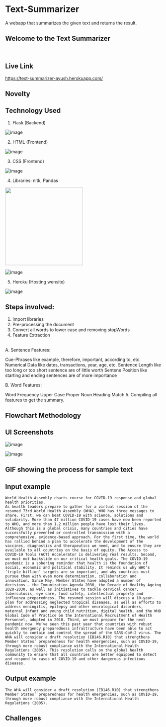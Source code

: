 # Text-Summarizer
A webapp that summarizes the given text and returns the result.

## Welcome to the Text Summarizer
<br/>

## Live Link

https://text-summarizer-ayush.herokuapp.com/


## Novelty


## Technology Used

1. Flask (Backend) 

![image](https://user-images.githubusercontent.com/42894689/133317407-dc868f47-fbcb-4799-be73-b25313e65b0d.png)

2. HTML (Frontend)  

![image](https://user-images.githubusercontent.com/42894689/133317464-d798e31b-8622-46be-909c-a264e34b7d31.png)

3. CSS (Frontend) 

![image](https://user-images.githubusercontent.com/42894689/133317498-05875c94-9f66-47c4-b2d3-bc5a09d1361b.png)

4. Libraries: nltk, Pandas

<img src="https://user-images.githubusercontent.com/42894689/134191189-67b97351-6107-44ce-a9c7-470e76cdf439.png" width=250px>

![image](https://user-images.githubusercontent.com/42894689/134191138-fd2b9206-827a-4392-9dcf-db3f43f992a2.png)


5. Heroku (Hosting wensite)

![image](https://user-images.githubusercontent.com/42894689/133317602-42753fcb-f12e-45b5-8983-715964902754.png)


## Steps involved:

1. Import libraries
2. Pre-processing the document
3. Convert all words to lower case and removing stopWords
4. Feature Extraction
  <br/>
  A. Sentence Features:

  Cue-Phrases like example, therefore, important, according to, etc.
  Numerical Data like dates, transactions, year, age, etc.
  Sentence Length like too long or too short sentence are of little worth
  Sentene Position like starting and ending sentences are of more importance
  
  B. Word Features:
  
  Word Frequency
  Upper Case
  Proper Noun
  Heading Match
5. Compiling all features to get the summary.

## Flowchart Methodology

## UI Screenshots

![image](https://user-images.githubusercontent.com/42894689/134193094-a99d02a5-daab-4f74-a52f-b5b711736411.png)

![image](https://user-images.githubusercontent.com/42894689/134193192-f3d985d6-55cb-4bbb-a4e9-f470932efe81.png)

## GIF showing the process for sample text

## Input example

```
World Health Assembly charts course for COVID-19 response and global health priorities.
As health leaders prepare to gather for a virtual session of the resumed 73rd World Health Assembly (WHA), WHO has three messages to share. First, we can beat COVID-19 with science, solutions and solidarity. More than 47 million COVID-19 cases have now been reported to WHO, and more than 1.2 million people have lost their lives. Although this is a global crisis, many countries and cities have successfully prevented or controlled transmission with a comprehensive, evidence-based approach. For the first time, the world has rallied behind a plan to accelerate the development of the vaccines, diagnostics and therapeutics we need, and to ensure they are available to all countries on the basis of equity. The Access to COVID-19 Tools (ACT) Accelerator is delivering real results. Second, we must not backslide on our critical health goals. The COVID-19 pandemic is a sobering reminder that health is the foundation of social, economic and political stability. It reminds us why WHO’s ‘triple billion’ targets are so important, and why countries must pursue them with even more determination, collaboration and innovation. Since May, Member States have adopted a number of decisions – the Immunization Agenda 2030, the Decade of Healthy Ageing 2020-2030, as well as initiatives to tackle cervical cancer, tuberculosis, eye care, food safety, intellectual property and influenza preparedness. The resumed session will discuss a 10-year-plan for addressing neglected tropical diseases, as well as efforts to address meningitis, epilepsy and other neurological disorders, maternal infant and young child nutrition, digital health, and the WHO Global Code of Practice on the International Recruitment of Health Personnel, adopted in 2010. Third, we must prepare for the next pandemic now. We’ve seen this past year that countries with robust health emergency preparedness infrastructure have been able to act quickly to contain and control the spread of the SARS-CoV-2 virus. The WHA will consider a draft resolution (EB146.R10) that strengthens Member States’ preparedness for health emergencies, such as COVID-19, through more robust compliance with the International Health Regulations (2005). This resolution calls on the global health community to ensure that all countries are better equipped to detect and respond to cases of COVID-19 and other dangerous infectious diseases.
```

## Output example

```
The WHA will consider a draft resolution (EB146.R10) that strengthens Member States’ preparedness for health emergencies, such as COVID-19, through more robust compliance with the International Health Regulations (2005).
```

## Challenges

